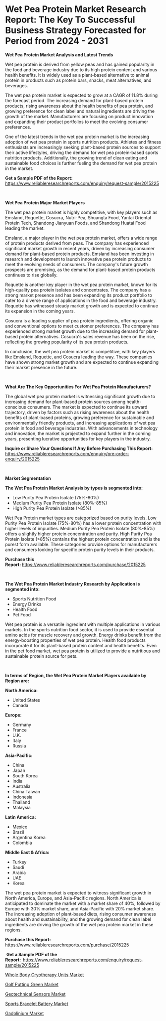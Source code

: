 <p><h1>Wet Pea Protein Market Research Report: The Key To Successful Business Strategy Forecasted for Period from 2024 - 2031</h1></p><p><strong>Wet Pea Protein Market Analysis and Latest Trends</strong></p>
<p><p>Wet pea protein is derived from yellow peas and has gained popularity in the food and beverage industry due to its high protein content and various health benefits. It is widely used as a plant-based alternative to animal protein in products such as protein bars, snacks, meat alternatives, and beverages.</p><p>The wet pea protein market is expected to grow at a CAGR of 11.8% during the forecast period. The increasing demand for plant-based protein products, rising awareness about the health benefits of pea protein, and growing preference for clean label and natural ingredients are driving the growth of the market. Manufacturers are focusing on product innovation and expanding their product portfolios to meet the evolving consumer preferences.</p><p>One of the latest trends in the wet pea protein market is the increasing adoption of wet pea protein in sports nutrition products. Athletes and fitness enthusiasts are increasingly seeking plant-based protein sources to support their active lifestyles, driving the demand for wet pea protein-based sports nutrition products. Additionally, the growing trend of clean eating and sustainable food choices is further fueling the demand for wet pea protein in the market.</p></p>
<p><strong>Get a Sample PDF of the Report:&nbsp;</strong> <a href="https://www.reliableresearchreports.com/enquiry/request-sample/2015225">https://www.reliableresearchreports.com/enquiry/request-sample/2015225</a></p>
<p>&nbsp;</p>
<p><strong>Wet Pea Protein Major Market Players</strong></p>
<p><p>The wet pea protein market is highly competitive, with key players such as Emsland, Roquette, Cosucra, Nutri-Pea, Shuangta Food, Yantai Oriental Protein Tech, Shandong Jianyuan Foods, and Shandong Huatai Food leading the market. </p><p>Emsland, a major player in the wet pea protein market, offers a wide range of protein products derived from peas. The company has experienced significant market growth in recent years, driven by increasing consumer demand for plant-based protein products. Emsland has been investing in research and development to launch innovative pea protein products to meet the evolving needs of consumers. The company's future growth prospects are promising, as the demand for plant-based protein products continues to rise globally.</p><p>Roquette is another key player in the wet pea protein market, known for its high-quality pea protein isolates and concentrates. The company has a strong market presence and has been expanding its product portfolio to cater to a diverse range of applications in the food and beverage industry. Roquette has witnessed steady market growth and is expected to continue its expansion in the coming years.</p><p>Cosucra is a leading supplier of pea protein ingredients, offering organic and conventional options to meet customer preferences. The company has experienced strong market growth due to the increasing demand for plant-based protein alternatives. Cosucra's sales revenue has been on the rise, reflecting the growing popularity of its pea protein products.</p><p>In conclusion, the wet pea protein market is competitive, with key players like Emsland, Roquette, and Cosucra leading the way. These companies have shown strong market growth and are expected to continue expanding their market presence in the future.</p></p>
<p>&nbsp;</p>
<p><strong>What Are The Key Opportunities For Wet Pea Protein Manufacturers?</strong></p>
<p><p>The global wet pea protein market is witnessing significant growth due to increasing demand for plant-based protein sources among health-conscious consumers. The market is expected to continue its upward trajectory, driven by factors such as rising awareness about the health benefits of plant-based proteins, growing preference for sustainable and environmentally friendly products, and increasing applications of wet pea protein in food and beverage industries. With advancements in technology and innovation, the market is projected to expand further in the coming years, presenting lucrative opportunities for key players in the industry.</p></p>
<p><strong>Inquire or Share Your Questions If Any Before Purchasing This Report:</strong> <a href="https://www.reliableresearchreports.com/enquiry/pre-order-enquiry/2015225">https://www.reliableresearchreports.com/enquiry/pre-order-enquiry/2015225</a></p>
<p>&nbsp;</p>
<p><strong>Market Segmentation</strong></p>
<p><strong>The Wet Pea Protein Market Analysis by types is segmented into:</strong></p>
<p><ul><li>Low Purity Pea Protein Isolate (75%-80%)</li><li>Medium Purity Pea Protein Isolate (80%-85%)</li><li>High Purity Pea Protein Isolate (>85%)</li></ul></p>
<p><p>Wet Pea Protein market types are categorized based on purity levels. Low Purity Pea Protein Isolate (75%-80%) has a lower protein concentration with higher levels of impurities. Medium Purity Pea Protein Isolate (80%-85%) offers a slightly higher protein concentration and purity. High Purity Pea Protein Isolate (>85%) contains the highest protein concentration and is the purest form available. These categories provide options for manufacturers and consumers looking for specific protein purity levels in their products.</p></p>
<p><strong>Purchase this Report:&nbsp;</strong><a href="https://www.reliableresearchreports.com/purchase/2015225">https://www.reliableresearchreports.com/purchase/2015225</a></p>
<p>&nbsp;</p>
<p><strong>The Wet Pea Protein Market Industry Research by Application is segmented into:</strong></p>
<p><ul><li>Sports Nutrition Food</li><li>Energy Drinks</li><li>Health Food</li><li>Pet Food</li></ul></p>
<p><p>Wet pea protein is a versatile ingredient with multiple applications in various markets. In the sports nutrition food sector, it is used to provide essential amino acids for muscle recovery and growth. Energy drinks benefit from the energy-boosting properties of wet pea protein. Health food products incorporate it for its plant-based protein content and health benefits. Even in the pet food market, wet pea protein is utilized to provide a nutritious and sustainable protein source for pets.</p></p>
<p>&nbsp;</p>
<p><strong>In terms of Region, the Wet Pea Protein Market Players available by Region are:</strong></p>
<p>
    <p> <strong> North America: </strong>
        <ul>
            <li>United States</li>
            <li>Canada</li>
        </ul>
        </p> 
    <p> <strong> Europe: </strong>
        <ul>
            <li>Germany</li>
            <li>France</li>
            <li>U.K.</li>
            <li>Italy</li>
            <li>Russia</li>
        </ul>
        </p> 
    <p> <strong> Asia-Pacific: </strong>
        <ul>
            <li>China</li>
            <li>Japan</li>
            <li>South Korea</li>
            <li>India</li>
            <li>Australia</li>
            <li>China Taiwan</li>
            <li>Indonesia</li>
            <li>Thailand</li>
            <li>Malaysia</li>
        </ul>
        </p> 
    <p> <strong> Latin America: </strong>
        <ul>
            <li>Mexico</li>
            <li>Brazil</li>
            <li>Argentina Korea</li>
            <li>Colombia</li>
        </ul>
        </p> 
    <p> <strong> Middle East & Africa: </strong>
        <ul>
            <li>Turkey</li>
            <li>Saudi</li>
            <li>Arabia</li>
            <li>UAE</li>
            <li>Korea</li>
        </ul>
    </p>
    </p>
<p><p>The wet pea protein market is expected to witness significant growth in North America, Europe, and Asia-Pacific regions. North America is anticipated to dominate the market with a market share of 40%, followed by Europe with 30% market share, and Asia-Pacific with 20% market share. The increasing adoption of plant-based diets, rising consumer awareness about health and sustainability, and the growing demand for clean label ingredients are driving the growth of the wet pea protein market in these regions.</p></p>
<p><strong>Purchase this Report: </strong><a href="https://www.reliableresearchreports.com/purchase/2015225">https://www.reliableresearchreports.com/purchase/2015225</a></p>
<p>&nbsp;<strong>Get a Sample PDF of the Report:&nbsp;&nbsp;</strong><a href="https://www.reliableresearchreports.com/enquiry/request-sample/2015225">https://www.reliableresearchreports.com/enquiry/request-sample/2015225</a></p>
<p><strong></strong></p>
<p><p><a href="https://github.com/lubmix/Market-Research-Report-List-1/blob/main/whole-body-cryotherapy-units-market.md">Whole Body Cryotherapy Units Market</a></p><p><a href="https://three-jumbo-f6d.notion.site/Golf-Putting-Green-Market-Research-Report-Forecasted-for-Period-from-2024-2031-by-Market-Type-Ma-9cab44db112945af8eb61369633537f6">Golf Putting Green Market</a></p><p><a href="https://view.publitas.com/reportprime-1/geotechnical-sensors-market-size-growth-and-forecast-from-2024-2031/">Geotechnical Sensors Market</a></p><p><a href="https://iodized-pantydraco-05c.notion.site/Sports-Bracelet-Battery-Market-Offer-Valuable-Insights-into-Market-Size-Market-Share-Market-Trends-2b0f06fcc025458ca08cf7434d836289">Sports Bracelet Battery Market</a></p><p><a href="https://view.publitas.com/reportprime-1/gadolinium-market-furnish-information-about-market-size-market-share-market-dynamics-and-projections-spanning-from-2024-to-2031/">Gadolinium Market</a></p></p>